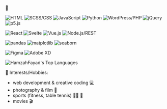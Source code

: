 👋

<!--* HTML • SCSS/CSS • JavaScript • Python • Wordpress/PHP • jQuery • p5.js
* React • Svelte • Vue.js • Node.js/REST
* pandas • matplotlib • seaborn
* Figma • Adobe XD-->

![HTML](https://img.shields.io/badge/HTML5-F1A25D?style=for-the-badge&logo=html5&logoColor=white)  ![SCSS/CSS](https://img.shields.io/badge/SCSS/CSS-5A8C99?style=for-the-badge&logo=css3&logoColor=white)  ![JavaScript](https://img.shields.io/badge/JavaScript-F2D24B?style=for-the-badge&logo=javascript&logoColor=black)  ![Python](https://img.shields.io/badge/Python-6A94B4?style=for-the-badge&logo=python&logoColor=white)  ![WordPress/PHP](https://img.shields.io/badge/WordPress/PHP-4B6A99?style=for-the-badge&logo=wordpress&logoColor=white)  ![jQuery](https://img.shields.io/badge/jQuery-4F8E9F?style=for-the-badge&logo=jquery&logoColor=white)  ![p5.js](https://img.shields.io/badge/p5.js-D46A7B?style=for-the-badge&logo=p5.js&logoColor=white)  

![React](https://img.shields.io/badge/React-66B2B2?style=for-the-badge&logo=react&logoColor=black)  ![Svelte](https://img.shields.io/badge/Svelte-FF5F43?style=for-the-badge&logo=svelte&logoColor=white)  ![Vue.js](https://img.shields.io/badge/Vue.js-80C18F?style=for-the-badge&logo=vue.js&logoColor=white)  ![Node.js/REST](https://img.shields.io/badge/Node.js-4C8C48?style=for-the-badge&logo=node.js&logoColor=white)  

![pandas](https://img.shields.io/badge/pandas-3A5D61?style=for-the-badge&logo=pandas&logoColor=white)  ![matplotlib](https://img.shields.io/badge/matplotlib-4C6D6F?style=for-the-badge&logo=matplotlib&logoColor=white)  ![seaborn](https://img.shields.io/badge/seaborn-3E92C1?style=for-the-badge&logo=seaborn&logoColor=white)  

![Figma](https://img.shields.io/badge/Figma-FF6B6B?style=for-the-badge&logo=figma&logoColor=white)  ![Adobe XD](https://img.shields.io/badge/Adobe%20XD-FF3B9E?style=for-the-badge&logo=adobe-xd&logoColor=white)

<!--![HamzahFayad's Streak](https://github-readme-streak-stats.herokuapp.com/?user=HamzahFayad&theme=tokyonight&hide_border=false)-->
![HamzahFayad's Top Languages](https://github-readme-stats.vercel.app/api/top-langs/?username=HamzahFayad&theme=tokyonight&show_icons=true&hide_border=false&layout=compact)

<!--![Anurag's GitHub stats](https://github-readme-stats.vercel.app/api?username=HamzahFayad&show_icons=true&theme=tokyonight)-->


🎳 Interests/Hobbies:
* web development & creative coding 💻
* photography & film 📸
* sports (fitness, table tennis) 🏋️‍♂️ 🏓
* movies 🎬 
